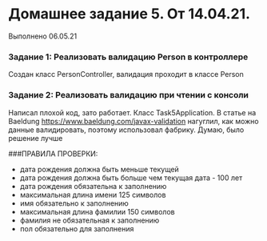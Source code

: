 # Домашнее задание 5. От 14.04.21.
Выполнено 06.05.21

### Задание 1: Реализовать валидацию Person в контроллере

Создан класс PersonController, валидация проходит в классе Person

### Задание 2: Реализовать валидацию при чтении с консоли
Написал плохой код, зато работает. Класс Task5Application. В статье на Baeldung https://www.baeldung.com/javax-validation
нагуглил, как можно данные валидировать, поэтому использовал фабрику. Думаю, было решение лучше

###ПРАВИЛА ПРОВЕРКИ:
- дата рождения должна быть меньше текущей
- дата рождения должна быть больше чем текущая дата - 100 лет
- дата рождения обязательна к заполнению
- максимальная длина имени 125 символов
- имя обязательно к заполнению
- максимальная длина фамилии 150 символов
- фамилия не обязательная к заполнению
- пол обязательно для заполнения 